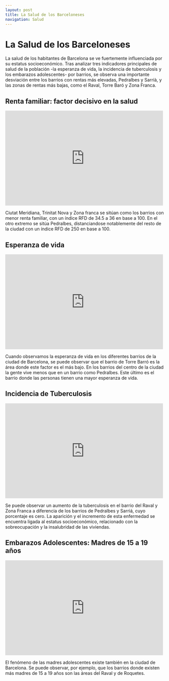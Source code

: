```yaml
---
layout: post
title: La Salud de los Barceloneses
navigation: Salud
---
```


<h1> La Salud de los Barceloneses</h1>

La salud de los habitantes de Barcelona se ve fuertemente influenciada por su estatus socioeconómico. Tras analizar tres indicadores principales de salud de la población -la esperanza de vida, la incidencia de tuberculosis y los embarazos adolescentes- por barrios, se observa una importante desviación entre los barrios con rentas más elevadas, Pedralbes y Sarrià, y las zonas de rentas más bajas, como el Raval, Torre Baró y Zona Franca.

<h2>Renta familiar: factor decisivo en la salud</h2>
<iframe width="500" height="300" scrolling="no" frameborder="no" src="https://fusiontables.google.com/embedviz?containerId=googft-gviz-canvas&amp;q=select+col2%3E%3E0%2C+col10%3E%3E0%2C+col4%3E%3E2+from+1wjbapBtaPsiFwG7YYxWdcpVFK8064LSVIaeVt752+order+by+col10%3E%3E0+asc+limit+50&amp;viz=GVIZ&amp;t=LINE&amp;uiversion=2&amp;gco_forceIFrame=true&amp;gco_hasLabelsColumn=true&amp;gco_vAxes=%5B%7B%22title%22%3Anull%2C+%22minValue%22%3Anull%2C+%22maxValue%22%3Anull%2C+%22useFormatFromData%22%3Atrue%2C+%22viewWindow%22%3A%7B%22max%22%3Anull%2C+%22min%22%3Anull%7D%7D%2C%7B%22useFormatFromData%22%3Atrue%2C+%22viewWindow%22%3A%7B%22max%22%3Anull%2C+%22min%22%3Anull%7D%2C+%22minValue%22%3Anull%2C+%22maxValue%22%3Anull%7D%5D&amp;gco_useFirstColumnAsDomain=true&amp;gco_legacyScatterChartLabels=true&amp;gco_curveType=&amp;gco_booleanRole=certainty&amp;gco_lineWidth=2&amp;gco_hAxis=%7B%22useFormatFromData%22%3Atrue%2C+%22minValue%22%3Anull%2C+%22maxValue%22%3Anull%2C+%22viewWindow%22%3Anull%2C+%22viewWindowMode%22%3Anull%7D&amp;gco_legend=none&amp;gco_series=%7B%220%22%3A%7B%22color%22%3A%22none%22%7D%7D&amp;width=500&amp;height=300"></iframe>

Ciutat Meridiana, Trinitat Nova y Zona franca se sitúan como los barrios con menor renta familiar, con un índice RFD de 34.5 a 36 en base a 100. En el otro extremo se sitúa Pedralbes, distanciandose notablemente del resto de la ciudad con un índice RFD de 250 en base a 100.


<h2>Esperanza de vida</h2>

<iframe width="500" height="300" scrolling="no" frameborder="no" src="https://fusiontables.google.com/embedviz?containerId=googft-gviz-canvas&amp;q=select+col2%3E%3E0%2C+col10%3E%3E0%2C+col7%3E%3E1+from+1JLgacpi8SKqc3JRp8zhhFQ13w4ttM8rpob_kL0rT+order+by+col10%3E%3E0+asc+limit+50&amp;viz=GVIZ&amp;t=LINE&amp;uiversion=2&amp;gco_forceIFrame=true&amp;gco_hasLabelsColumn=true&amp;gco_vAxes=%5B%7B%22title%22%3Anull%2C+%22minValue%22%3Anull%2C+%22maxValue%22%3Anull%2C+%22useFormatFromData%22%3Atrue%2C+%22viewWindow%22%3A%7B%22max%22%3Anull%2C+%22min%22%3Anull%7D%7D%2C%7B%22useFormatFromData%22%3Atrue%2C+%22viewWindow%22%3A%7B%22max%22%3Anull%2C+%22min%22%3Anull%7D%2C+%22minValue%22%3Anull%2C+%22maxValue%22%3Anull%2C+%22textStyle%22%3A%7B%22color%22%3A%22none%22%2C+%22fontSize%22%3A12%7D%7D%5D&amp;gco_useFirstColumnAsDomain=true&amp;gco_legacyScatterChartLabels=true&amp;gco_curveType=&amp;gco_booleanRole=certainty&amp;gco_lineWidth=2&amp;gco_hAxis=%7B%22useFormatFromData%22%3Atrue%2C+%22minValue%22%3Anull%2C+%22maxValue%22%3Anull%2C+%22viewWindow%22%3Anull%2C+%22viewWindowMode%22%3Anull%7D&amp;gco_legend=none&amp;gco_series=%7B%220%22%3A%7B%22targetAxisIndex%22%3A1%2C+%22color%22%3A%22none%22%7D%7D&amp;width=500&amp;height=300"></iframe>

Cuando observamos la esperanza de vida en los diferentes barrios de la ciudad de Barcelona, se puede observar que el barrio de Torre Barró es la área donde este factor es el más bajo. En los barrios del centro de la ciudad la gente vive menos que en un barrio como Pedralbes. Este último es el barrio donde las personas tienen una mayor esperanza de vida.


<h2>Incidencia de Tuberculosis</h2>

<iframe width="500" height="300" scrolling="no" frameborder="no" src="https://fusiontables.google.com/embedviz?containerId=googft-gviz-canvas&amp;q=select+col2%3E%3E0%2C+col2%3E%3E2%2C+col10%3E%3E0+from+1LSYnsNqQhk9g4aBefSmO4VlhU2_DWkFO452uwojQ+order+by+col10%3E%3E0+asc+limit+50&amp;viz=GVIZ&amp;t=LINE&amp;uiversion=2&amp;gco_forceIFrame=true&amp;gco_hasLabelsColumn=true&amp;gco_vAxes=%5B%7B%22title%22%3Anull%2C+%22minValue%22%3Anull%2C+%22maxValue%22%3Anull%2C+%22useFormatFromData%22%3Atrue%2C+%22viewWindow%22%3A%7B%22max%22%3Anull%2C+%22min%22%3Anull%7D%7D%2C%7B%22useFormatFromData%22%3Atrue%2C+%22viewWindow%22%3A%7B%22max%22%3Anull%2C+%22min%22%3Anull%7D%2C+%22minValue%22%3Anull%2C+%22maxValue%22%3Anull%7D%5D&amp;gco_useFirstColumnAsDomain=true&amp;gco_legacyScatterChartLabels=true&amp;gco_curveType=&amp;gco_booleanRole=certainty&amp;gco_lineWidth=2&amp;gco_hAxis=%7B%22useFormatFromData%22%3Atrue%2C+%22minValue%22%3Anull%2C+%22maxValue%22%3Anull%2C+%22viewWindow%22%3Anull%2C+%22viewWindowMode%22%3Anull%7D&amp;gco_legend=none&amp;gco_series=%7B%220%22%3A%7B%22color%22%3A%22%236aa84f%22%2C+%22lineWidth%22%3A4%7D%2C+%221%22%3A%7B%22color%22%3A%22none%22%7D%7D&amp;width=500&amp;height=300"></iframe>

Se puede observar un aumento de la tuberculosis en el barrio del Raval y Zona Franca a diferencia de los barrios de Pedralbes y Sarriá, cuyo porcentaje es cero. La aparición y el incremento de esta enfermedad se encuentra ligada al estatus socioeconómico, relacionado con la sobreocupación y la insalubridad de las viviendas. 

<h2>Embarazos Adolescentes: Madres de 15 a 19 años</h2>

<iframe width="500" height="300" scrolling="no" frameborder="no" src="https://fusiontables.google.com/embedviz?containerId=googft-gviz-canvas&amp;q=select+col2%3E%3E0%2C+col9%3E%3E1%2C+col10%3E%3E0+from+1IteNYqFfu0Avtgqi5sjiz80LwFOMmPZKA8lNA7ew+order+by+col10%3E%3E0+asc+limit+50&amp;viz=GVIZ&amp;t=LINE&amp;uiversion=2&amp;gco_forceIFrame=true&amp;gco_hasLabelsColumn=true&amp;gco_vAxes=%5B%7B%22title%22%3Anull%2C+%22minValue%22%3Anull%2C+%22maxValue%22%3Anull%2C+%22useFormatFromData%22%3Atrue%2C+%22viewWindow%22%3A%7B%22max%22%3Anull%2C+%22min%22%3Anull%7D%7D%2C%7B%22useFormatFromData%22%3Atrue%2C+%22viewWindow%22%3A%7B%22max%22%3Anull%2C+%22min%22%3Anull%7D%2C+%22minValue%22%3Anull%2C+%22maxValue%22%3Anull%7D%5D&amp;gco_useFirstColumnAsDomain=true&amp;gco_legacyScatterChartLabels=true&amp;gco_curveType=&amp;gco_booleanRole=certainty&amp;gco_lineWidth=2&amp;gco_hAxis=%7B%22useFormatFromData%22%3Atrue%2C+%22minValue%22%3Anull%2C+%22maxValue%22%3Anull%2C+%22viewWindow%22%3Anull%2C+%22viewWindowMode%22%3Anull%7D&amp;gco_legend=none&amp;gco_series=%7B%220%22%3A%7B%22color%22%3A%22%2338761d%22%7D%2C+%221%22%3A%7B%22color%22%3A%22none%22%7D%7D&amp;width=500&amp;height=300"></iframe>

El fenómeno de las madres adolescentes existe también en la ciudad de Barcelona. Se puede observar, por ejemplo, que los barrios donde existen más madres de 15 a 19 años son las áreas del Raval y de Roquetes.


